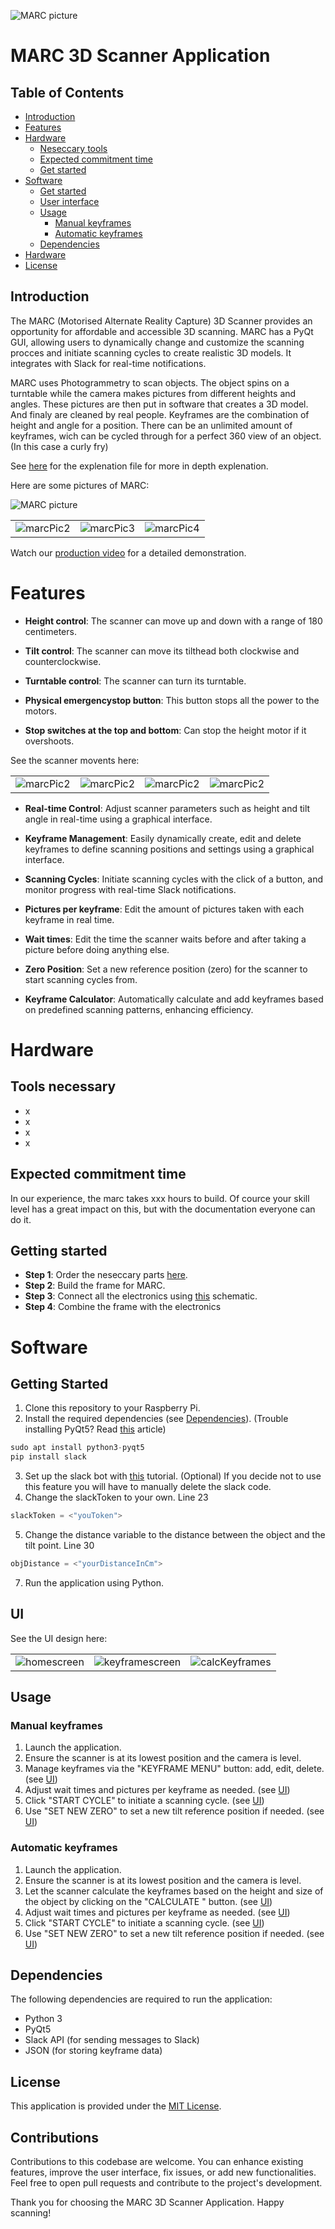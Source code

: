 ![MARC picture](./readmePics/icon.png)

# MARC 3D Scanner Application

## Table of Contents
- [Introduction](#introduction)
- [Features](#features)
- [Hardware](#hardware)
  - [Neseccary tools](#tools-necessary)
  - [Expected commitment time](#expected-commitment-time)
  - [Get started](#getting-started)
- [Software](#software)
  - [Get started](#getting-started)
  - [User interface](#ui)
  - [Usage](#usage)
      - [Manual keyframes](#manual-keyframes)
      - [Automatic keyframes](#automatic-keyframes)
  - [Dependencies](#dependencies)
- [Hardware](#hardware)
- [License](#license)

## Introduction

The MARC (Motorised Alternate Reality Capture) 3D Scanner provides an opportunity for affordable and accessible 3D scanning. MARC has a PyQt GUI, allowing users to dynamically change and customize the scanning procces and initiate scanning cycles to create realistic 3D models. It integrates with Slack for real-time notifications.

MARC uses Photogrammetry to scan objects. The object spins on a turntable while the camera makes pictures from different heights and angles. These pictures are then put in software that creates a 3D model. And finaly are cleaned by real people.
Keyframes are the combination of height and angle for a position. There can be an unlimited amount of keyframes, wich can be cycled through for a perfect 360 view of an object. (In this case a curly fry)

See [here](https://github.com/MeIorito/MARCPRIV/blob/f18d6a332a76eb8f18d45768995e26d3b8c86d63/explenation.md) for the explenation file for more in depth explenation.

Here are some pictures of MARC:

![MARC picture](./readmePics/marcPic1.jpeg)

<table>
  <tr>
    <td>
      <img src="./readmePics/marcPic2.jpeg" alt="marcPic2">
    </td>
    <td>
      <img src="./readmePics/marcPic3.jpeg" alt="marcPic3">
    </td>
    <td>
      <img src="./readmePics/marcPic4.jpeg" alt="marcPic4">
    </td>
  </tr>
</table>

Watch our [production video](https://we.tl/t-bFW5XTTR4l) for a detailed demonstration.

# Features
  
  - **Height control**: The scanner can move up and down with a range of 180 centimeters.
  
  - **Tilt control**: The scanner can move its tilthead both clockwise and counterclockwise.
  
  - **Turntable control**: The scanner can turn its turntable.
  
  - **Physical emergencystop button**: This button stops all the power to the motors.

  - **Stop switches at the top and bottom**: Can stop the height motor if it overshoots.

See the scanner movents here:

<table>
  <tr>
    <td>
      <img src="./readmePics/fotoLaag.jpeg" alt="marcPic2">
    </td>
    <td>
      <img src="./readmePics/fotoHoog.jpeg" alt="marcPic2">
    </td>
    <td>
      <img src="./readmePics/fotoTiltLaag.jpeg" alt="marcPic2">
    </td>
    <td>
      <img src="./readmePics/fotoTiltHoog.jpeg" alt="marcPic2">
    </td>
  </tr>
</table>

  
  - **Real-time Control**: Adjust scanner parameters such as height and tilt angle in real-time using a graphical interface.
  
  - **Keyframe Management**: Easily dynamically create, edit and delete keyframes to define scanning positions and settings using a graphical interface.
  
  - **Scanning Cycles**: Initiate scanning cycles with the click of a button, and monitor progress with real-time Slack notifications.
  
  - **Pictures per keyframe**: Edit the amount of pictures taken with each keyframe in real time.
  
  - **Wait times**: Edit the time the scanner waits before and after taking a picture before doing anything else.
  
  - **Zero Position**: Set a new reference position (zero) for the scanner to start scanning cycles from. 
  
  - **Keyframe Calculator**: Automatically calculate and add keyframes based on predefined scanning patterns, enhancing efficiency.

# Hardware

  ## Tools necessary

  - x
  - x
  - x
  - x

  ## Expected commitment time

  In our experience, the marc takes xxx hours to build. Of cource your skill level has a great impact on this, but with the documentation everyone can do it.

  ## Getting started

  - **Step 1**: Order the neseccary parts [here]().
  - **Step 2**: Build the frame for MARC.
  - **Step 3**: Connect all the electronics using [this]() schematic.
  - **Step 4**: Combine the frame with the electronics
  
# Software
  ## Getting Started

  1. Clone this repository to your Raspberry Pi.
  2. Install the required dependencies (see [Dependencies](#dependencies)). (Trouble installing PyQt5? Read [this](https://www.pythonguis.com/installation/install-pyqt5-raspberry-pi/) article)
```Python
sudo apt install python3-pyqt5
pip install slack
```
  3. Set up the slack bot with [this](https://medium.com/applied-data-science/how-to-build-you-own-slack-bot-714283fd16e5) tutorial. (Optional) If you decide not to use this feature you will have to manually delete the slack code.
  4. Change the slackToken to your own. Line 23
```Python
slackToken = <"youToken">
```
  5. Change the distance variable to the distance between the object and the tilt point. Line 30
```Python
objDistance = <"yourDistanceInCm">
```
  7. Run the application using Python.

  ## UI
  
  See the UI design here:
  
  <table>
    <tr>
      <td>
        <img src="./readmePics/homescreen.png" alt="homescreen">
      </td>
      <td>
        <img src="./readmePics/keyframescreen.png" alt="keyframescreen">
      </td>
      <td>
        <img src="./readmePics/calcKeyframeScreen.png" alt="calcKeyframes">
      </td>
    </tr>
  </table>
  
  ## Usage
  
  ### Manual keyframes
  
  1. Launch the application.
  2. Ensure the scanner is at its lowest position and the camera is level.
  3. Manage keyframes via the "KEYFRAME MENU" button: add, edit, delete. (see [UI](#UI))
  4. Adjust wait times and pictures per keyframe as needed. (see [UI](#UI))
  5. Click "START CYCLE" to initiate a scanning cycle. (see [UI](#UI)) 
  6. Use "SET NEW ZERO" to set a new tilt reference position if needed. (see [UI](#UI))
  
  ### Automatic keyframes
  
  1. Launch the application.
  2. Ensure the scanner is at its lowest position and the camera is level.
  3. Let the scanner calculate the keyframes based on the height and size of the object by clicking on the "CALCULATE " button. (see [UI](#UI))
  4. Adjust wait times and pictures per keyframe as needed. (see [UI](#UI))
  5. Click "START CYCLE" to initiate a scanning cycle. (see [UI](#UI)) 
  6. Use "SET NEW ZERO" to set a new tilt reference position if needed. (see [UI](#UI))
  
  ## Dependencies
  
  The following dependencies are required to run the application:
  
  - Python 3
  - PyQt5
  - Slack API (for sending messages to Slack)
  - JSON (for storing keyframe data)

## License

This application is provided under the [MIT License](LICENSE).


## Contributions

Contributions to this codebase are welcome. You can enhance existing features, improve the user interface, fix issues, or add new functionalities. Feel free to open pull requests and contribute to the project's development.

Thank you for choosing the MARC 3D Scanner Application. Happy scanning!
